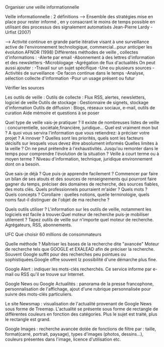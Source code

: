Organiser une veille informationnelle

Veille informationnelle : 2 définitions 
--> Ensemble des stratégies mise en place pour rester informé , en y consacrant le moins de temps possible en utilisant des processus des signalement automatisés			 Jean-Pierre Lardy - Urfist (2007)

--> Activité continue en grande partie itérative visant à une surveillance active de l'environnement technologique, commercial...pour anticiper les évolution
 AFNOR (1998)
Différentes méthodes de veille , collectes d'informations :
-Alerte par email
-Abonnement à des lettres d'information et des newsletters
-Microblogage
-Agrégation de flux d'actualités
On peut aussi ajouter  : 
-Travail sur un sujet spécifique
-Une ou plusieurs sources
-Activités de surveillance
-De facon continue dans le temps
-Analyse, sélection collecte d'information
-Pour un usage présent ou futur

Vérifier les sources 

Les outils de veille :
Outils de collecte : Flux RSS, alertes, newsletters, logiciel de veille
Outils de stockage : Gestionnaire de signets, stockage d'information
Outils de diffusion : Blogs, réseaux sociaux, e-mail, outils de curation 
Aide mémoire et questions à se poser

Quel type de veille vais-je pratiquer ?
Il existe de nombreuses listes de veille : concurrentielle, sociétale,financière, juridique...
Quel est vraiment mon but ?
A quoi vous servira l'information que vous retiendrez: à préciser votre projet ? A innover ? Quelles sont les priorités, quels sont les facteurs décisifs sur lesquels vous devez être absolument informés
Quelles limites à la veille ?
On ne peut prétendre à l'exhaustivités. Jusqu'ou remonter dans le temps pour comprendre l'évolution de la situation ? Veille à court terme ou à moyen terme ? Niveau d'information, technique, juridique environnement dont on a besoin.

Que sais-je déjà ? Que puis-je apprendre facilement ?
Commencer par faire un bilan de ses atouts et des sources de renseignements qui pourront faire gagner du temps, préciser des domaines de recherche, des sources fiables, des mots clés. Quels professionnels pourraient m'aider ?
Quels mots ? Quels concepts ? Corollaire : quelles notions, quelle terminologie, quels noms faut-il distinguer de l'objet de ma recherche ?

Quels outils utiliser ?
L'information sur les outils de veille, notamment les logiciels est facile à trouver.Quel moteur de recherche puis-je mobiliser utilement ? Tapez outils de veille sur n'importe quel moteur de recherche. Agrégateurs, RSS, abonnements.

UFC Que choisir
60 millions de consommateurs

Quelle méthode ?
Maîtriser les bases de la recherche dite "avancée"
Moteur de recherche tels que GOOGLE et EXALEAD afin de préciser la recherche. Souvent Google suffit pour des recherches peu pointues ou sophistiquées.Google offre souvent lz possibilité d'une démarche plus fine.

Google Alert : indiquer les mots-clés recherchés. Ce service informe par e-mail ou RSS qu'il se trouve sur Internet.

Google News ou Google Actualités : panorama de la presse francophone, personnalisation de l'affichage, ajout d'une rubrique personnalisée pour suivre des mots-clés particuliers.

Le site Newsmap : visualisation de l'actualité provenant de Google News sous forme de Treemap. L'actualité se présente sous forme de rectangle de différentes couleurs en fonction des catégories. Plus le sujet est traité, plus le rectangle est grand.

Google Images : recherche avancée dotée de fonctions de filtre par : taille, format(carré, portrait, paysage), types d'images (photos, dessins...), couleurs présentes dans l'image, licence d'utilisation etc. 

